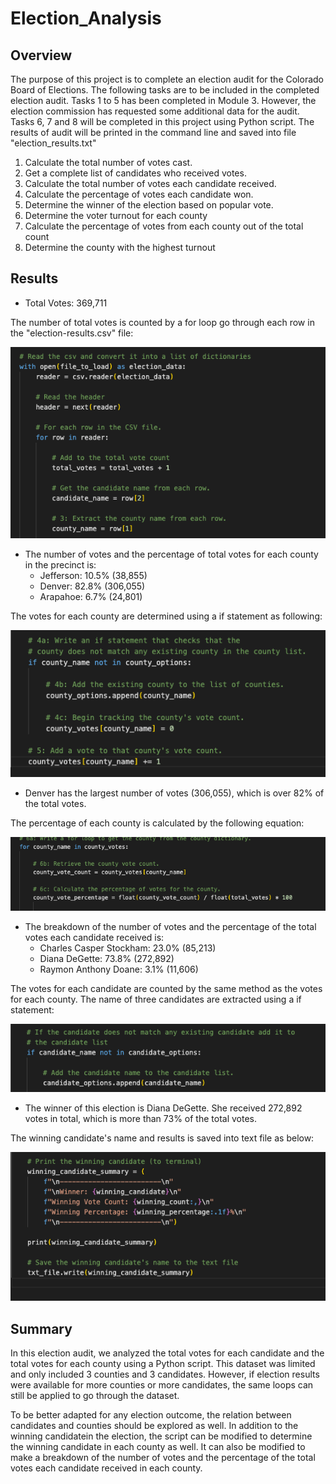 # Election_Analysis




## Overview


The purpose of this project is to complete an election audit for the Colorado Board of Elections. The following tasks are to be included in the completed election audit. Tasks 1 to 5  has been completed in Module 3. However, the election commission has requested some additional data for the audit. Tasks 6, 7 and 8 will be completed in this project using Python script. The results of audit will be printed in the command line and saved into file "election_results.txt"


1. Calculate the total number of votes cast. 
2. Get a complete list of candidates who received votes. 
3. Calculate the total number of votes each candidate received. 
4. Calculate the percentage of votes each candidate won. 
5. Determine the winner of the election based on popular vote. 
6. Determine the voter turnout for each county
7. Calculate the percentage of votes from each county out of the total count
8. Determine the county with the highest turnout




## Results


  - Total Votes: 369,711

The number of total votes is counted by a for loop go through each row in the "election-results.csv" file:

![Total_Votes](Resources/Total_Votes.png)



  - The number of votes and the percentage of total votes for each county in the precinct is:
      - Jefferson: 10.5% (38,855)
      - Denver: 82.8% (306,055)
      - Arapahoe: 6.7% (24,801)

The votes for each county are determined using a if statement as following:

![County_Vote_Count](Resources/County_Vote_Count.png)



  - Denver has the largest number of votes (306,055), which is over 82% of the total votes.
 
The percentage of each county is calculated by the following equation:
 
![County_Vote_Percentage](Resources/County_Vote_Percentage.png)



  - The breakdown of the number of votes and the percentage of the total votes each candidate received is:
      - Charles Casper Stockham: 23.0% (85,213)
      - Diana DeGette: 73.8% (272,892)
      - Raymon Anthony Doane: 3.1% (11,606)

The votes for each candidate are counted by the same method as the votes for each county. The name of three candidates are extracted using a if statement:

![Candidate_Options](Resources/Candidate_Options.png)



  - The winner of this election is Diana DeGette. She received 272,892 votes in total, which is more than 73% of the total votes.

The winning candidate's name and results is saved into text file as below:

![Winner](Resources/Winner.png)




## Summary


In this election audit, we analyzed the total votes for each candidate and the total votes for each county using a Python script. This dataset was limited and only included 3 counties and 3 candidates. However, if election results were available for more counties or more candidates, the same loops can still be applied to go through the dataset. 

To be better adapted for any election outcome, the relation between candidates and counties should be explored as well. In addition to the winning candidatein the election, the script can be modified to determine the winning candidate in each county as well. It can also be modified to make a breakdown of the number of votes and the percentage of the total votes each candidate received in each county.


